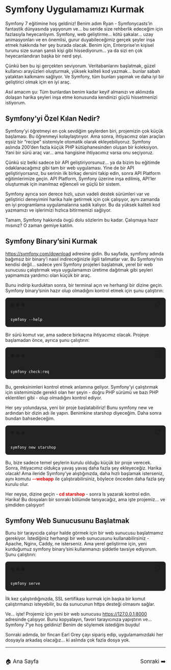 # Symfony Uygulamamızı Kurmak

Symfony 7 eğitimine hoş geldiniz! Benim adım Ryan - Symfonycasts’in fantastik dünyasında yaşıyorum ve... bu seride size rehberlik edeceğim için fazlasıyla heyecanlıyım. Symfony, web geliştirme... kötü şakalar... uzay animasyonları ve en önemlisi, gurur duyabileceğimiz gerçek şeyler inşa etmek hakkında her şey burada olacak. Benim için, Enterprise’ın kişisel turunu size sunan şanslı kişi gibi hissediyorum... ya da sizi en çok heyecanlandıran başka bir nerd şeyi.

Çünkü ben bu işi gerçekten seviyorum. Veritabanlarını başlatmak, güzel kullanıcı arayüzleri oluşturmak, yüksek kaliteli kod yazmak... bunlar sabah yataktan kalkmamı sağlıyor. Ve Symfony, tüm bunları yapmak ve daha iyi bir geliştirici olmak için en iyi araç.

Asıl amacım şu: Tüm bunlardan benim kadar keyif almanızı ve aklınızda dolaşan harika şeyleri inşa etme konusunda kendinizi güçlü hissetmenizi istiyorum.

## Symfony’yi Özel Kılan Nedir?

Symfony’yi öğretmeyi en çok sevdiğim şeylerden biri, projemizin çok küçük başlaması. Bu öğrenmeyi kolaylaştırıyor. Ama sonra, ihtiyacımız olan araçları eşsiz bir “recipe” sistemiyle otomatik olarak ekleyebiliyoruz. Symfony aslında 200’den fazla küçük PHP kütüphanesinden oluşan bir koleksiyon. Yani bir sürü araç var... ama hangisine ihtiyacımız varsa onu seçiyoruz.

Çünkü siz belki sadece bir API geliştiriyorsunuz... ya da bizim bu eğitimde odaklanacağımız gibi tam bir web uygulaması. Yine de bir API geliştiriyorsanız, bu serinin ilk birkaç dersini takip edin, sonra API Platform eğitimlerimize geçin. API Platform, Symfony üzerine inşa edilmiş, API’ler oluşturmak için inanılmaz eğlenceli ve güçlü bir sistem.

Symfony ayrıca son derece hızlı, uzun vadeli destek sürümleri var ve geliştirici deneyimini harika hale getirmek için çok çalışıyor, aynı zamanda en iyi programlama uygulamalarına sadık kalıyor. Bu da yüksek kaliteli kod yazmamızı ve işlerimizi hızlıca bitirmemizi sağlıyor.

Tamam, Symfony hakkında övgü dolu sözlerim bu kadar. Çalışmaya hazır mısınız? O zaman gemiye katılın.

## Symfony Binary’sini Kurmak

https://symfony.com/download adresine gidin. Bu sayfada, symfony adında bağımsız bir binary’i nasıl indireceğinizle ilgili talimatlar var. Bu Symfony’nin kendisi değil... sadece yeni Symfony projeleri başlatmak, yerel bir web sunucusu çalıştırmak veya uygulamamızı üretime dağıtmak gibi şeyleri yapmamıza yardımcı olan küçük bir araç.

Bunu indirip kurduktan sonra, bir terminal açın ve herhangi bir dizine geçin. Symfony binary’sinin hazır olup olmadığını kontrol etmek için şunu çalıştırın:

<!-- Terminal kutusu ve kopyala butonu örneği -->

<div class="terminal-wrapper bg-black-4 rounded-t" style="background:#222; border-radius:8px; margin-bottom:16px;">
  <div class="flex justify-between py-1 px-3" style="display:flex; justify-content:space-between; align-items:center; padding:8px 16px;">
    <div class="terminal-controls">
      <span>●</span>
      <span>●</span>
      <span>●</span>
    </div>
    <div class="terminal-copy js-activate-clipboard">
      <span class="fa fa-clipboard text-white" title="Copy Code" style="cursor:pointer; font-size:18px;" onclick="navigator.clipboard.writeText('symfony --help')">📋</span>
      <span class="js-copy-button-text"></span>
    </div>
  </div>
  <div class="js-copy-clipboard-target">
    <pre class="notranslate" style="color:#fff; margin:0; padding:16px;"><code class="language-bash">symfony --help</code></pre>
  </div>
</div>

Bir sürü komut var, ama sadece birkaçına ihtiyacımız olacak. Projeye başlamadan önce, ayrıca şunu çalıştırın:

<!-- Kod kutusu: üstte üç daire ve sağ üstte kopyala simgesi -->

<div style="background:#222; border-radius:8px; margin-bottom:16px; position:relative;">
  <div style="display:flex; justify-content:space-between; align-items:center; padding:8px 16px;">
    <div>
      <span >●</span>
      <span >●</span>
      <span >●</span>
    </div>
    <div>
      <span title="Kopyala" style="cursor:pointer; font-size:22px;" onclick="navigator.clipboard.writeText('symfony check:req')">🗒️</span>
    </div>
  </div>
  <pre style="color:#fff; margin:0; padding:16px; background:#222; border-radius:0 0 8px 8px;"><code>symfony check:req</code></pre>
</div>

Bu, gereksinimleri kontrol etmek anlamına geliyor. Symfony’yi çalıştırmak için sistemimizde gerekli olan her şeyin - doğru PHP sürümü ve bazı PHP eklentileri gibi - olup olmadığını kontrol ediyor.

Her şey yolundaysa, yeni bir proje başlatabiliriz! Bunu symfony new ve ardından bir dizin adı ile yapın. Benimkine starshop diyeceğim. Daha sonra bundan bahsedeceğim.

<!-- Terminal kutusu ve kopyala butonu örneği -->

<div class="terminal-wrapper bg-black-4 rounded-t" style="background:#222; border-radius:8px; margin-bottom:16px;">
  <div class="flex justify-between py-1 px-3" style="display:flex; justify-content:space-between; align-items:center; padding:8px 16px;">
    <div class="terminal-controls">
      <span>●</span>
      <span>●</span>
      <span>●</span>
    </div>
    <div class="terminal-copy js-activate-clipboard">
      <span class="fa fa-clipboard text-white" title="Copy Code" style="cursor:pointer; font-size:18px;" onclick="navigator.clipboard.writeText('symfony new starshop')">📋</span>
      <span class="js-copy-button-text"></span>
    </div>
  </div>
  <div class="js-copy-clipboard-target">
    <pre class="notranslate" style="color:#fff; margin:0; padding:16px;"><code class="language-bash">symfony new starshop</code></pre>
  </div>
</div>

Bu, bize sadece temel şeylerin kurulu olduğu küçük bir proje verecek. Sonra, ihtiyacımız oldukça yavaş yavaş daha fazla şey ekleyeceğiz. Harika olacak! Ama ileride Symfony’ye alıştığınızda, daha hızlı başlamak isterseniz, aynı komutu <b style="color:red">--webapp</b> ile çalıştırabilirsiniz, böylece önceden daha fazla şey kurulu olur.

Her neyse, dizine geçin -<b style="color:red"> cd starshop </b>- sonra ls yazarak kontrol edin. Harika! Bu dosyaları bir sonraki bölümde tanıyacağız, ama işte projemiz... ve şimdiden çalışıyor!

## Symfony Web Sunucusunu Başlatmak

Bunu bir tarayıcıda çalışır halde görmek için bir web sunucusu başlatmamız gerekiyor. İstediğiniz herhangi bir web sunucusunu kullanabilirsiniz - Apache, Nginx, Caddy, ne isterseniz. Ama yerel geliştirme için, yeni kurduğumuz symfony binary’sini kullanmanızı şiddetle tavsiye ediyorum. Şunu çalıştırın:

<!-- Terminal kutusu ve kopyala butonu örneği -->

<div class="terminal-wrapper bg-black-4 rounded-t" style="background:#222; border-radius:8px; margin-bottom:16px;">
  <div class="flex justify-between py-1 px-3" style="display:flex; justify-content:space-between; align-items:center; padding:8px 16px;">
    <div class="terminal-controls">
      <span>●</span>
      <span>●</span>
      <span>●</span>
    </div>
    <div class="terminal-copy js-activate-clipboard">
      <span class="fa fa-clipboard text-white" title="Copy Code" style="cursor:pointer; font-size:18px;" onclick="navigator.clipboard.writeText('symfony serve')">📋</span>
      <span class="js-copy-button-text"></span>
    </div>
  </div>
  <div class="js-copy-clipboard-target">
    <pre class="notranslate" style="color:#fff; margin:0; padding:16px;"><code class="language-bash">symfony serve</code></pre>
  </div>
</div>

İlk kez çalıştırdığınızda, SSL sertifikası kurmak için başka bir komut çalıştırmanızı isteyebilir, bu da sunucunun https desteği olmasını sağlar.

Ve... işte! Projemiz için yeni bir web sunucusu https://127.0.0.1:8000 adresinde çalışıyor. Bunu kopyalayın, favori tarayıcınıza yapıştırın ve... Symfony 7’ye hoş geldiniz! Benim de söylemek istediğim buydu!

Sonraki adımda, bir fincan Earl Grey çayı sipariş edip, uygulamamızdaki her dosyayla arkadaş olacağız... ki aslında çok fazla dosya yok.

---

<div style="display: flex; justify-content: space-between; align-items: center; margin-top: 32px;">
    <a href="../README.md" title="Ana Sayfa" style="text-decoration: none; font-size: 1.2em;">🏠 Ana Sayfa</a>
    <a href="./2_ Getting to Know our Tiny Project.md" title="Sonraki" style="text-decoration: none; font-size: 1.2em;">Sonraki ➡️</a>
</div>
